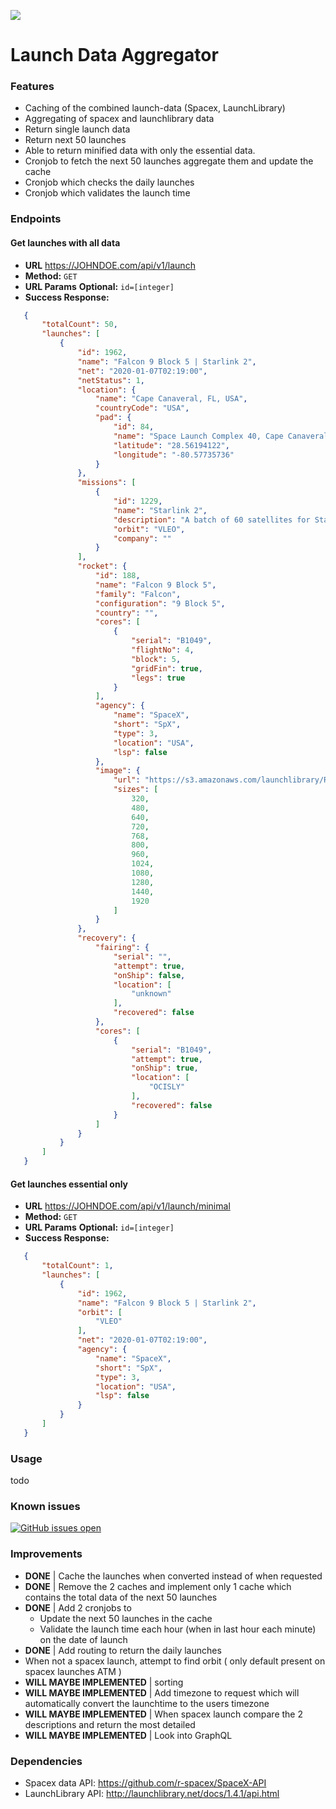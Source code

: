 [![](https://i.imgur.com/rg6nA9k.png)](https://i.imgur.com/rg6nA9k.png)
# Launch Data Aggregator

### Features
- Caching of the combined launch-data (Spacex, LaunchLibrary)
- Aggregating of spacex and launchlibrary data
- Return single launch data
- Return next 50 launches
- Able to return minified data with only the essential data.
- Cronjob to fetch the next 50 launches aggregate them and update the cache
- Cronjob which checks the daily launches
- Cronjob which validates the launch time

### Endpoints
#### Get launches with all data
* **URL**
  https://JOHNDOE.com/api/v1/launch
* **Method:**
  `GET`
* **URL Params**
  **Optional:**
  `id=[integer]`
* **Success Response:**
```json
   {
       "totalCount": 50,
       "launches": [
           {
               "id": 1962,
               "name": "Falcon 9 Block 5 | Starlink 2",
               "net": "2020-01-07T02:19:00",
               "netStatus": 1,
               "location": {
                   "name": "Cape Canaveral, FL, USA",
                   "countryCode": "USA",
                   "pad": {
                       "id": 84,
                       "name": "Space Launch Complex 40, Cape Canaveral, FL",
                       "latitude": "28.56194122",
                       "longitude": "-80.57735736"
                   }
               },
               "missions": [
                   {
                       "id": 1229,
                       "name": "Starlink 2",
                       "description": "A batch of 60 satellites for Starlink mega-constellation - SpaceX's project for space-based Internet communication system.",
                       "orbit": "VLEO",
                       "company": ""
                   }
               ],
               "rocket": {
                   "id": 188,
                   "name": "Falcon 9 Block 5",
                   "family": "Falcon",
                   "configuration": "9 Block 5",
                   "country": "",
                   "cores": [
                       {
                           "serial": "B1049",
                           "flightNo": 4,
                           "block": 5,
                           "gridFin": true,
                           "legs": true
                       }
                   ],
                   "agency": {
                       "name": "SpaceX",
                       "short": "SpX",
                       "type": 3,
                       "location": "USA",
                       "lsp": false
                   },
                   "image": {
                       "url": "https://s3.amazonaws.com/launchlibrary/RocketImages/Falcon9Block5.jpg_1920.jpg",
                       "sizes": [
                           320,
                           480,
                           640,
                           720,
                           768,
                           800,
                           960,
                           1024,
                           1080,
                           1280,
                           1440,
                           1920
                       ]
                   }
               },
               "recovery": {
                   "fairing": {
                       "serial": "",
                       "attempt": true,
                       "onShip": false,
                       "location": [
                           "unknown"
                       ],
                       "recovered": false
                   },
                   "cores": [
                       {
                           "serial": "B1049",
                           "attempt": true,
                           "onShip": true,
                           "location": [
                               "OCISLY"
                           ],
                           "recovered": false
                       }
                   ]
               }
           }
       ]
   }
```
  
#### Get launches essential only
* **URL**
  https://JOHNDOE.com/api/v1/launch/minimal
* **Method:**
  `GET`
* **URL Params**
  **Optional:**
  `id=[integer]`
* **Success Response:**
```json
   {
       "totalCount": 1,
       "launches": [
           {
               "id": 1962,
               "name": "Falcon 9 Block 5 | Starlink 2",
               "orbit": [
                   "VLEO"
               ],
               "net": "2020-01-07T02:19:00",
               "agency": {
                   "name": "SpaceX",
                   "short": "SpX",
                   "type": 3,
                   "location": "USA",
                   "lsp": false
               }
           }
       ]
   }
```

### Usage
todo

### Known issues
[![GitHub issues open](https://img.shields.io/github/issues/Jmaasy/launch-data-aggregator/shconfparser.svg?maxAge=2592000&style=for-the-badge&logo=appveyor)](https://github.com/Jmaasy/launch-data-aggregator/issues)
 
### Improvements
- **DONE** | Cache the launches when converted instead of when requested
- **DONE** | Remove the 2 caches and implement only 1 cache which contains the total data of the next 50 launches
- **DONE** | Add 2 cronjobs to 
	- Update the next 50 launches in the cache
	- Validate the launch time each hour (when in last hour each minute) on the date of launch
- **DONE** | Add routing to return the daily launches
- When not a spacex launch, attempt to find orbit ( only default present on spacex launches ATM )
- **WILL MAYBE IMPLEMENTED** | sorting
- **WILL MAYBE IMPLEMENTED** | Add timezone to request which will automatically convert the launchtime to the users timezone
- **WILL MAYBE IMPLEMENTED** | When spacex launch compare the 2 descriptions and return the most detailed
- **WILL MAYBE IMPLEMENTED** | Look into GraphQL

### Dependencies
- Spacex data API: https://github.com/r-spacex/SpaceX-API
- LaunchLibrary API: http://launchlibrary.net/docs/1.4.1/api.html
